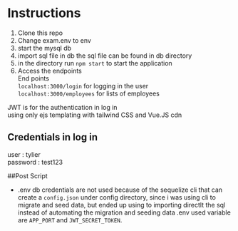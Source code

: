 # Instructions

1. Clone this repo
2. Change exam.env to env
3. start the mysql db
4. import sql file in db the sql file can be found in db directory
5. in the directory run `npm start` to start the application
6. Access the endpoints <br />
End points <br />
`localhost:3000/login` for logging in the user <br />
`localhost:3000/employees` for lists of employees <br />

JWT is for the authentication in log in <br />
using only ejs templating with tailwind CSS and Vue.JS cdn

## Credentials in log in
user : tylier <br />
password : test123


##Post Script
 - .env db credentials are not used because of the sequelize cli that can create a `config.json` under config directory, since i was using cli to migrate and seed data, but ended up using to importing directlt the sql instead of automating the migration and seeding data .env used variable are `APP_PORT` and `JWT_SECRET_TOKEN`.